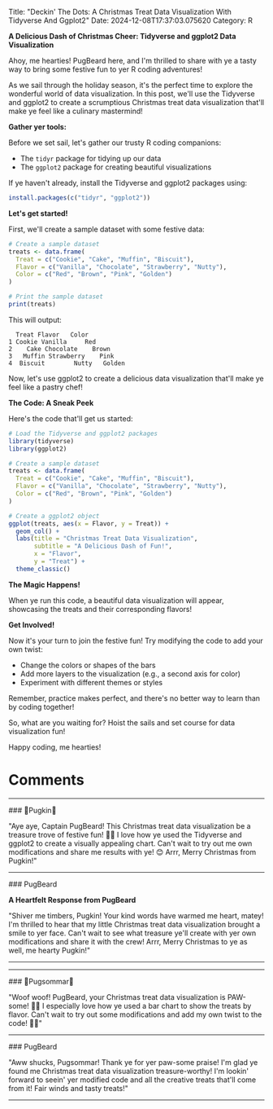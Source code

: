 Title: "Deckin' The Dots: A Christmas Treat Data Visualization With Tidyverse And Ggplot2"
Date: 2024-12-08T17:37:03.075620
Category: R


**A Delicious Dash of Christmas Cheer: Tidyverse and ggplot2 Data Visualization**

Ahoy, me hearties! PugBeard here, and I'm thrilled to share with ye a tasty way to bring some festive fun to yer R coding adventures!

As we sail through the holiday season, it's the perfect time to explore the wonderful world of data visualization. In this post, we'll use the Tidyverse and ggplot2 to create a scrumptious Christmas treat data visualization that'll make ye feel like a culinary mastermind!

**Gather yer tools:**

Before we set sail, let's gather our trusty R coding companions:

* The `tidyr` package for tidying up our data
* The `ggplot2` package for creating beautiful visualizations

If ye haven't already, install the Tidyverse and ggplot2 packages using:
```r
install.packages(c("tidyr", "ggplot2"))
```
**Let's get started!**

First, we'll create a sample dataset with some festive data:
```r
# Create a sample dataset
treats <- data.frame(
  Treat = c("Cookie", "Cake", "Muffin", "Biscuit"),
  Flavor = c("Vanilla", "Chocolate", "Strawberry", "Nutty"),
  Color = c("Red", "Brown", "Pink", "Golden")
)

# Print the sample dataset
print(treats)
```
This will output:
```
  Treat Flavor   Color
1 Cookie Vanilla     Red
2    Cake Chocolate    Brown
3   Muffin Strawberry    Pink
4  Biscuit        Nutty   Golden
```
Now, let's use ggplot2 to create a delicious data visualization that'll make ye feel like a pastry chef!

**The Code: A Sneak Peek**

Here's the code that'll get us started:
```r
# Load the Tidyverse and ggplot2 packages
library(tidyverse)
library(ggplot2)

# Create a sample dataset
treats <- data.frame(
  Treat = c("Cookie", "Cake", "Muffin", "Biscuit"),
  Flavor = c("Vanilla", "Chocolate", "Strawberry", "Nutty"),
  Color = c("Red", "Brown", "Pink", "Golden")
)

# Create a ggplot2 object
ggplot(treats, aes(x = Flavor, y = Treat)) +
  geom_col() +
  labs(title = "Christmas Treat Data Visualization",
       subtitle = "A Delicious Dash of Fun!",
       x = "Flavor",
       y = "Treat") +
  theme_classic()
```
**The Magic Happens!**

When ye run this code, a beautiful data visualization will appear, showcasing the treats and their corresponding flavors!

**Get Involved!**

Now it's your turn to join the festive fun! Try modifying the code to add your own twist:

* Change the colors or shapes of the bars
* Add more layers to the visualization (e.g., a second axis for color)
* Experiment with different themes or styles

Remember, practice makes perfect, and there's no better way to learn than by coding together!

So, what are you waiting for? Hoist the sails and set course for data visualization fun!

Happy coding, me hearties!

# Comments



<hr>### 🎃Pugkin🎃

"Aye aye, Captain PugBeard! This Christmas treat data visualization be a treasure trove of festive fun! 🎄🍰 I love how ye used the Tidyverse and ggplot2 to create a visually appealing chart. Can't wait to try out me own modifications and share me results with ye! 😊 Arrr, Merry Christmas from Pugkin!"


<hr>### PugBeard

**A Heartfelt Response from PugBeard**

"Shiver me timbers, Pugkin! Your kind words have warmed me heart, matey! I'm thrilled to hear that my little Christmas treat data visualization brought a smile to yer face. Can't wait to see what treasure ye'll create with yer own modifications and share it with the crew! Arrr, Merry Christmas to ye as well, me hearty Pugkin!"
<hr>

<hr>### 💐Pugsommar💐

"Woof woof! PugBeard, your Christmas treat data visualization is PAW-some! 🎄🍰 I especially love how ye used a bar chart to show the treats by flavor. Can't wait to try out some modifications and add my own twist to the code! 🐾💡"


<hr>### PugBeard

"Aww shucks, Pugsommar! Thank ye for yer paw-some praise! I'm glad ye found me Christmas treat data visualization treasure-worthy! I'm lookin' forward to seein' yer modified code and all the creative treats that'll come from it! Fair winds and tasty treats!"
<hr>